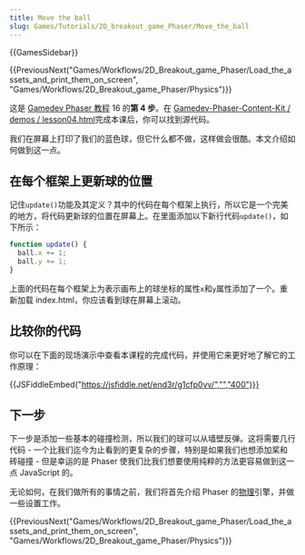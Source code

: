 ```yaml
---
title: Move the ball
slug: Games/Tutorials/2D_breakout_game_Phaser/Move_the_ball
---
```


{{GamesSidebar}}

{{PreviousNext("Games/Workflows/2D_Breakout_game_Phaser/Load_the_assets_and_print_them_on_screen", "Games/Workflows/2D_Breakout_game_Phaser/Physics")}}

这是 [Gamedev Phaser 教程](/zh-CN/docs/Games/Workflows/2D_Breakout_game_Phaser) 16 的**第 4 步**。在 [Gamedev-Phaser-Content-Kit / demos / lesson04.html](https://github.com/end3r/Gamedev-Phaser-Content-Kit/blob/gh-pages/demos/lesson04.html)完成本课后，你可以找到源代码。

我们在屏幕上打印了我们的蓝色球，但它什么都不做，这样做会很酷。本文介绍如何做到这一点。

## 在每个框架上更新球的位置

记住`update()`功能及其定义？其中的代码在每个框架上执行，所以它是一个完美的地方，将代码更新球的位置在屏幕上。在里面添加以下新行代码`update()`，如下所示：

```js
function update() {
  ball.x += 1;
  ball.y += 1;
}
```

上面的代码在每个框架上为表示画布上的球坐标的属性`x`和`y`属性添加了一个。重新加载 index.html，你应该看到球在屏幕上滚动。

## 比较你的代码

你可以在下面的现场演示中查看本课程的完成代码，并使用它来更好地了解它的工作原理：

{{JSFiddleEmbed("https://jsfiddle.net/end3r/g1cfp0vv/","","400")}}

## 下一步

下一步是添加一些基本的碰撞检测，所以我们的球可以从墙壁反弹。这将需要几行代码 - 一个比我们迄今为止看到的更复杂的步骤，特别是如果我们也想添加桨和砖碰撞 - 但是幸运的是 Phaser 使我们比我们想要使用纯粹的方法更容易做到这一点 JavaScript 的。

无论如何，在我们做所有的事情之前，我们将首先介绍 Phaser 的[物理](/zh-CN/docs/Games/Workflows/2D_Breakout_game_Phaser/Physics)引擎，并做一些设置工作。

{{PreviousNext("Games/Workflows/2D_Breakout_game_Phaser/Load_the_assets_and_print_them_on_screen", "Games/Workflows/2D_Breakout_game_Phaser/Physics")}}

